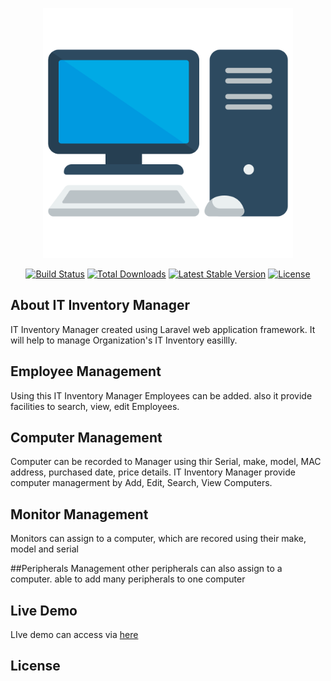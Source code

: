 <p align="center"><a href="https://54.162.92.201/" target="_blank"><img src="https://github.com/kpgtharaka/ITInventoryManager/blob/main/public/images/logo.png?raw=true" width="400" alt="IT Inventory Manager Logo"></a></p>

<p align="center">
<a href="https://github.com/laravel/framework/actions"><img src="https://github.com/laravel/framework/workflows/tests/badge.svg" alt="Build Status"></a>
<a href="https://packagist.org/packages/laravel/framework"><img src="https://img.shields.io/packagist/dt/laravel/framework" alt="Total Downloads"></a>
<a href="https://packagist.org/packages/laravel/framework"><img src="https://img.shields.io/packagist/v/laravel/framework" alt="Latest Stable Version"></a>
<a href="https://packagist.org/packages/laravel/framework"><img src="https://img.shields.io/packagist/l/laravel/framework" alt="License"></a>
</p>

## About IT Inventory Manager

IT Inventory Manager created using Laravel  web application framework. It will help to manage Organization's IT Inventory easillly.

## Employee Management
Using this IT Inventory Manager Employees can be added. also it provide facilities to search, view, edit Employees.

## Computer Management
Computer can be recorded to Manager using thir Serial, make, model, MAC address, purchased date, price details. IT Inventory Manager provide computer managerment by Add, Edit, Search, View Computers.

## Monitor Management
Monitors can assign to a computer, which are recored using their make, model and serial

##Peripherals Management
other peripherals can also assign to a computer. able to add many peripherals to one computer

## Live Demo
LIve demo can access via  [here](https://54.162.92.201)

## License


